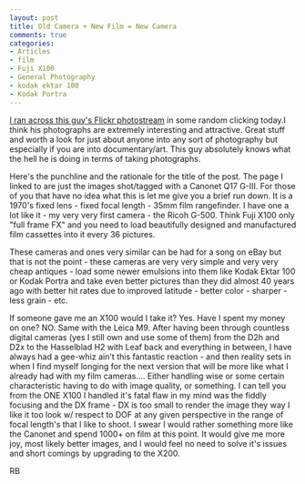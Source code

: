 ```yaml
---
layout: post
title: Old Camera + New Film = New Camera
comments: true
categories:
- Articles
- film
- Fuji X100
- General Photography
- kodak ektar 100
- Kodak Portra
---
```

<a href="http://www.flickr.com/photos/milkieroad/tags/canonetql17giii/">I ran across this guy's Flickr photostream</a> in some random clicking today.I think his photographs are extremely interesting and attractive. Great stuff and worth a look for just about anyone into any sort of photography but especially if you are into documentary/art. This guy absolutely knows what the hell he is doing in terms of taking photographs.

Here's the punchline and the rationale for the title of the post. The page I linked to are just the images shot/tagged with a Canonet Q17 G-III. For those of you that have no idea what this is let me give you a brief run down. It is a 1970's fixed lens - fixed focal length - 35mm film rangefinder. I have one a lot like it - my very very first camera - the Ricoh G-500. Think Fuji X100 only "full frame FX" and you need to load beautifully designed and manufactured film cassettes into it every 36 pictures.

These cameras and ones very similar can be had for a song on eBay but that is not the point - these cameras are very very simple and very very cheap antiques - load some newer emulsions into them like Kodak Ektar 100 or Kodak Portra and take even better pictures than they did almost 40 years ago with better hit rates due to improved latitude - better color - sharper - less grain - etc.

If someone gave me an X100 would I take it? Yes. Have I spent my money on one? NO. Same with the Leica M9. After having been through countless digital cameras (yes I still own and use some of them) from the D2h and D2x to the Hasselblad H2 with Leaf back and everything in between, I have always had a gee-whiz ain't this fantastic reaction - and then reality sets in when I find myself longing for the next version that will be more like what I already had with my film cameras.... Either handling wise or some certain characteristic having to do with image quality, or something. I can tell you from the ONE X100 I handled it's fatal flaw in my mind was the fiddly focusing and the DX frame - DX is too small to render the image they way I like it too look w/ respect to DOF at any given perspective in the range of focal length's that I like to shoot. I swear I would rather something more like the Canonet and spend 1000+ on film at this point. It would give me more joy, most likely better images, and I would feel no need to solve it's issues and short comings by upgrading to the X200.

RB